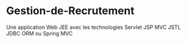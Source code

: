 # Gestion-de-Recrutement 
 Une application Web JEE avec les technologies Servlet JSP MVC JSTL JDBC ORM ou Spring MVC
